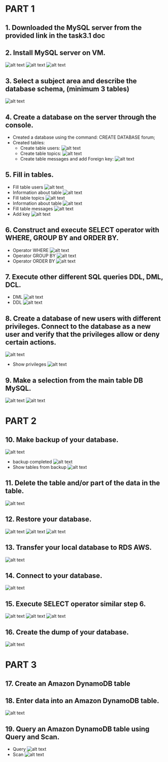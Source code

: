# PART 1
## 1. Downloaded the MySQL server from the provided link in the task3.1 doc

## 2. Install MySQL server on VM.
![alt text](https://github.com/aleksandrabublik/DevOps_online_Kharkov_2020Q42021Q1/blob/main/Module3/task%203.1/Screenshots_mysql/Install.png)
![alt text](https://github.com/aleksandrabublik/DevOps_online_Kharkov_2020Q42021Q1/blob/main/Module3/task%203.1/Screenshots_mysql/Install2.png)
![alt text](https://github.com/aleksandrabublik/DevOps_online_Kharkov_2020Q42021Q1/blob/main/Module3/task%203.1/Screenshots_mysql/mysql.png)

## 3. Select a subject area and describe the database schema, (minimum 3 tables)
![alt text](https://github.com/aleksandrabublik/DevOps_online_Kharkov_2020Q42021Q1/blob/main/Module3/task%203.1/Screenshots_mysql/Schema%20DB.png)

## 4. Create a database on the server through the console.
- Created a database using the command: CREATE DATABASE forum;
- Created tables:
  - Create table users:
![alt text](https://github.com/aleksandrabublik/DevOps_online_Kharkov_2020Q42021Q1/blob/main/Module3/task%203.1/Screenshots_mysql/Create%20table1.png)
  - Create table topics:
![alt text](https://github.com/aleksandrabublik/DevOps_online_Kharkov_2020Q42021Q1/blob/main/Module3/task%203.1/Screenshots_mysql/Create%20table2.png)
  - Create table messages and add Foreign key:
![alt text](https://github.com/aleksandrabublik/DevOps_online_Kharkov_2020Q42021Q1/blob/main/Module3/task%203.1/Screenshots_mysql/Create%20table%203%20and%20add%20key6.png)

## 5. Fill in tables.
- Fill table users
![alt text](https://github.com/aleksandrabublik/DevOps_online_Kharkov_2020Q42021Q1/blob/main/Module3/task%203.1/Screenshots_mysql/Fill%20table1.png)
- Information about table
![alt text](https://github.com/aleksandrabublik/DevOps_online_Kharkov_2020Q42021Q1/blob/main/Module3/task%203.1/Screenshots_mysql/Info%20table%20users.png)
- Fill table topics
![alt text](https://github.com/aleksandrabublik/DevOps_online_Kharkov_2020Q42021Q1/blob/main/Module3/task%203.1/Screenshots_mysql/Fill%20table%202.png)
- Information about table
![alt text](https://github.com/aleksandrabublik/DevOps_online_Kharkov_2020Q42021Q1/blob/main/Module3/task%203.1/Screenshots_mysql/Info%20table%20topics.png)
- Fill table messages
![alt text](https://github.com/aleksandrabublik/DevOps_online_Kharkov_2020Q42021Q1/blob/main/Module3/task%203.1/Screenshots_mysql/Fill%20table3.png)
- Add key
![alt text](https://github.com/aleksandrabublik/DevOps_online_Kharkov_2020Q42021Q1/blob/main/Module3/task%203.1/Screenshots_mysql/Add%20key.png)

## 6. Construct and execute SELECT operator with WHERE, GROUP BY and ORDER BY.
- Operator WHERE
![alt text](https://github.com/aleksandrabublik/DevOps_online_Kharkov_2020Q42021Q1/blob/main/Module3/task%203.1/Screenshots_mysql/operator%20WHERE.png)
- Operator GROUP BY
![alt text](https://github.com/aleksandrabublik/DevOps_online_Kharkov_2020Q42021Q1/blob/main/Module3/task%203.1/Screenshots_mysql/operator%20GROUP%20BY.png) 
- Operator ORDER BY
![alt text](https://github.com/aleksandrabublik/DevOps_online_Kharkov_2020Q42021Q1/blob/main/Module3/task%203.1/Screenshots_mysql/OPERATOR%20ORDER%20BY.png)

## 7. Execute other different SQL queries DDL, DML, DCL.
- DML
![alt text](https://github.com/aleksandrabublik/DevOps_online_Kharkov_2020Q42021Q1/blob/main/Module3/task%203.1/Screenshots_mysql/DML_update.png)
- DDL
![alt text]( https://github.com/aleksandrabublik/DevOps_online_Kharkov_2020Q42021Q1/blob/main/Module3/task%203.1/Screenshots_mysql/DDL_create.png)
## 8. Create a database of new users with different privileges. Connect to the database as a new user and verify that the privileges allow or deny certain actions.
![alt text](https://github.com/aleksandrabublik/DevOps_online_Kharkov_2020Q42021Q1/blob/main/Module3/task%203.1/Screenshots_mysql/cREATE%20USER%20WITH%20OTHER%20PRIVILEGES.png)
- Show privileges
![alt text]( https://github.com/aleksandrabublik/DevOps_online_Kharkov_2020Q42021Q1/blob/main/Module3/task%203.1/Screenshots_mysql/show%20privileges.png)

## 9. Make a selection from the main table DB MySQL.
![alt text]( https://github.com/aleksandrabublik/DevOps_online_Kharkov_2020Q42021Q1/blob/main/Module3/task%203.1/Screenshots_mysql/9.1.png)
![alt text]( https://github.com/aleksandrabublik/DevOps_online_Kharkov_2020Q42021Q1/blob/main/Module3/task%203.1/Screenshots_mysql/9.2.png)

# PART 2

## 10. Make backup of your database.
![alt text](https://github.com/aleksandrabublik/DevOps_online_Kharkov_2020Q42021Q1/blob/main/Module3/task%203.1/Screenshots_mysql/backuppng.png)
- backup completed
![alt text](https://github.com/aleksandrabublik/DevOps_online_Kharkov_2020Q42021Q1/blob/main/Module3/task%203.1/Screenshots_mysql/backup%20completed.png)
- Show tables from backup
![alt text](https://github.com/aleksandrabublik/DevOps_online_Kharkov_2020Q42021Q1/blob/main/Module3/task%203.1/Screenshots_mysql/Show%20tables%20from%20backup.png)

## 11. Delete the table and/or part of the data in the table.
![alt text](https://github.com/aleksandrabublik/DevOps_online_Kharkov_2020Q42021Q1/blob/main/Module3/task%203.1/Screenshots_mysql/Delete%20table.png)

## 12. Restore your database.
![alt text](https://github.com/aleksandrabublik/DevOps_online_Kharkov_2020Q42021Q1/blob/main/Module3/task%203.1/Screenshots_mysql/Restore1.png)
![alt text](https://github.com/aleksandrabublik/DevOps_online_Kharkov_2020Q42021Q1/blob/main/Module3/task%203.1/Screenshots_mysql/Restore%202.png)
![alt text](https://github.com/aleksandrabublik/DevOps_online_Kharkov_2020Q42021Q1/blob/main/Module3/task%203.1/Screenshots_mysql/Restore%203%20.png)

## 13. Transfer your local database to RDS AWS.
![alt text](https://github.com/aleksandrabublik/DevOps_online_Kharkov_2020Q42021Q1/blob/main/Module3/task%203.1/Screenshots_mysql/DB%20on%20AWS.png)

## 14. Connect to your database.
![alt text](https://github.com/aleksandrabublik/DevOps_online_Kharkov_2020Q42021Q1/blob/main/Module3/task%203.1/Screenshots_mysql/Transfer%20Aws.png)

## 15. Execute SELECT operator similar step 6.
![alt text](https://github.com/aleksandrabublik/DevOps_online_Kharkov_2020Q42021Q1/blob/main/Module3/task%203.1/Screenshots_mysql/Information%20messages.png)
![alt text](https://github.com/aleksandrabublik/DevOps_online_Kharkov_2020Q42021Q1/blob/main/Module3/task%203.1/Screenshots_mysql/GROUP%20BY2.png)
![alt text](https://github.com/aleksandrabublik/DevOps_online_Kharkov_2020Q42021Q1/blob/main/Module3/task%203.1/Screenshots_mysql/Information%20in%20table%20users.png)

## 16. Create the dump of your database.
![alt text](https://github.com/aleksandrabublik/DevOps_online_Kharkov_2020Q42021Q1/blob/main/Module3/task%203.1/Screenshots_mysql/Dump%20.png)

# PART 3

## 17. Create an Amazon DynamoDB table

## 18. Enter data into an Amazon DynamoDB table.
![alt text](https://github.com/aleksandrabublik/DevOps_online_Kharkov_2020Q42021Q1/blob/main/Module3/task%203.1/Screenshots_mysql/DynamoDB.png)

## 19. Query an Amazon DynamoDB table using Query and Scan.
- Query
![alt text](https://github.com/aleksandrabublik/DevOps_online_Kharkov_2020Q42021Q1/blob/main/Module3/task%203.1/Screenshots_mysql/Query_DynamoDB.png)
- Scan
![alt text](https://github.com/aleksandrabublik/DevOps_online_Kharkov_2020Q42021Q1/blob/main/Module3/task%203.1/Screenshots_mysql/Scan_DynamoDB.png)
